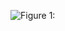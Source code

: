 ![Figure 1: ](https://github.com/ST10437372/IMADBudget/assets/161335727/3903c18f-e882-43e5-8109-fecb5b12c910)
